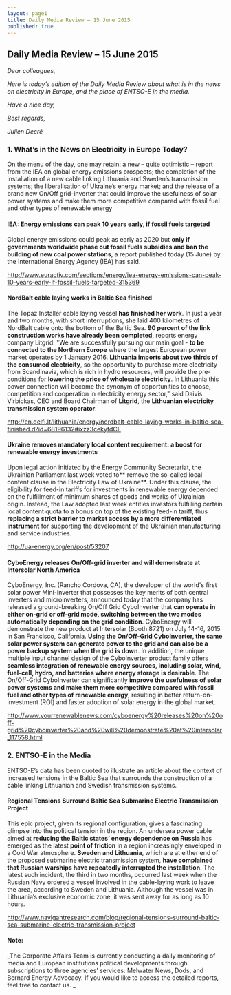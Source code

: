 ```yaml
---
layout: page1
title: Daily Media Review – 15 June 2015
published: true
---
```

## Daily Media Review – 15 June 2015

_Dear colleagues,_ 

_Here is today’s edition of the Daily Media Review about what is in the news on electricity in Europe, and the place of ENTSO-E in the media._

_Have a nice day,_

_Best regards,_ 

_Julien Decré_

### 1.	What’s in the News on Electricity in Europe Today? 
On the menu of the day, one may retain: a new – quite optimistic – report from the IEA on global energy emissions prospects; the completion of the installation of a new cable linking Lithuania and Sweden’s transmission systems; the liberalisation of Ukraine’s energy market; and the release of a brand new On/Off grid-inverter that could improve the usefulness of solar power systems and make them more competitive compared with fossil fuel and other types of renewable energy

#### **IEA: Energy emissions can peak 10 years early, if fossil fuels targeted**
Global energy emissions could peak as early as 2020 but **only if governments worldwide phase out fossil fuels subsidies and ban the building of new coal power stations**, a report published today (15 June) by the International Energy Agency (IEA) has said.

http://www.euractiv.com/sections/energy/iea-energy-emissions-can-peak-10-years-early-if-fossil-fuels-targeted-315369

#### **NordBalt cable laying works in Baltic Sea finished**
The Topaz Installer cable laying vessel **has finished her work**. In just a year and two months, with short interruptions, she laid 400 kilometres of NordBalt cable onto the bottom of the Baltic Sea. **90 percent of the link construction works have already been completed**, reports energy company Litgrid. "We are successfully pursuing our main goal - **to be connected to the Northern Europe** where the largest European power market operates by 1 January 2016. **Lithuania imports about two thirds of the consumed electricity**, so the opportunity to purchase more electricity from Scandinavia, which is rich in hydro resources, will provide the pre-conditions for **lowering the price of wholesale electricity**. In Lithuania this power connection will become the synonym of opportunities to choose, competition and cooperation in electricity energy sector," said Daivis Virbickas, CEO and Board Chairman of **Litgrid**, the **Lithuanian electricity transmission system operator**.

http://en.delfi.lt/lithuania/energy/nordbalt-cable-laying-works-in-baltic-sea-finished.d?id=68196132#ixzz3cekyfdCF

#### **Ukraine removes mandatory local content requirement: a boost for renewable energy investments**
Upon legal action initiated by the Energy Community Secretariat, the Ukrainian Parliament last week voted to** remove the so-called local content clause in the Electricity Law of Ukraine**. Under this clause, the eligibility for feed-in tariffs for investments in renewable energy depended on the fulfillment of minimum shares of goods and works of Ukrainian origin. Instead, the Law adopted last week entitles investors fulfilling certain local content quota to a bonus on top of the existing feed-in tariff, thus **replacing a strict barrier to market access by a more differentiated instrument** for supporting the development of the Ukrainian manufacturing and service industries.

http://ua-energy.org/en/post/53207

#### **CyboEnergy releases On/Off-grid inverter and will demonstrate at Intersolar North America**
CyboEnergy, Inc. (Rancho Cordova, CA), the developer of the world's first solar power Mini-Inverter that possesses the key merits of both central inverters and microinverters, announced today that the company has released a ground-breaking On/Off Grid CyboInverter that **can operate in either on-grid or off-grid mode, switching between the two modes automatically depending on the grid condition**. CyboEnergy will demonstrate the new product at Intersolar (Booth 8721) on July 14-16, 2015 in San Francisco, California. **Using the On/Off-Grid CyboInverter, the same solar power system can generate power to the grid and can also be a power backup system when the grid is down**.  In addition, the unique multiple input channel design of the CyboInverter product family offers **seamless integration of renewable energy sources, including solar, wind, fuel-cell, hydro, and batteries where energy storage is desirable**. The On/Off-Grid CyboInverter can significantly **improve the usefulness of solar power systems and make them more competitive compared with fossil fuel and other types of renewable energy**, resulting in better return-on-investment (ROI) and faster adoption of solar energy in the global market.

http://www.yourrenewablenews.com/cyboenergy%20releases%20on%20off-grid%20cyboinverter%20and%20will%20demonstrate%20at%20intersolar_117558.html

### 2.	ENTSO-E in the Media

ENTSO-E’s data has been quoted to illustrate an article about the context of increased tensions in the Baltic Sea that surrounds the construction of a cable linking Lithuanian and Swedish transmission systems. 

#### **Regional Tensions Surround Baltic Sea Submarine Electric Transmission Project**
This epic project, given its regional configuration, gives a fascinating glimpse into the political tension in the region. An undersea power cable aimed at **reducing the Baltic states’ energy dependence on Russia** has emerged as the latest **point of friction** in a region increasingly enveloped in a Cold War atmosphere. **Sweden and Lithuania**, which are at either end of the proposed submarine electric transmission system, **have complained that Russian warships have repeatedly interrupted the installation**.  The latest such incident, the third in two months, occurred last week when the Russian Navy ordered a vessel involved in the cable-laying work to leave the area, according to Sweden and Lithuania. Although the vessel was in Lithuania’s exclusive economic zone, it was sent away for as long as 10 hours.

http://www.navigantresearch.com/blog/regional-tensions-surround-baltic-sea-submarine-electric-transmission-project


#### **Note:**
_The Corporate Affairs Team is currently conducting a daily monitoring of media and European institutions political developments through subscriptions to three agencies’ services: Melwater News, Dods, and Bernard Energy Advocacy. If you would like to access the detailed reports, feel free to contact us. _

